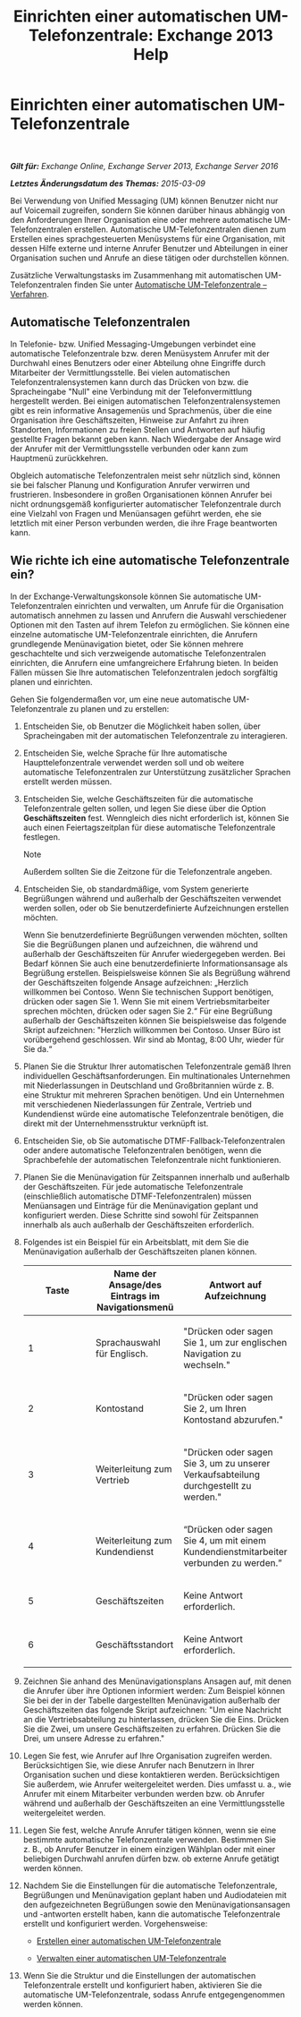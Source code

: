 ﻿---
title: 'Einrichten einer automatischen UM-Telefonzentrale: Exchange 2013 Help'
TOCTitle: Einrichten einer automatischen UM-Telefonzentrale
ms:assetid: 0a3492f8-8aba-4904-96fd-6e023175012a
ms:mtpsurl: https://technet.microsoft.com/de-de/library/JJ673508(v=EXCHG.150)
ms:contentKeyID: 50475042
ms.date: 04/24/2018
mtps_version: v=EXCHG.150
ms.translationtype: HT
---

# Einrichten einer automatischen UM-Telefonzentrale

 

_**Gilt für:** Exchange Online, Exchange Server 2013, Exchange Server 2016_

_**Letztes Änderungsdatum des Themas:** 2015-03-09_

Bei Verwendung von Unified Messaging (UM) können Benutzer nicht nur auf Voicemail zugreifen, sondern Sie können darüber hinaus abhängig von den Anforderungen Ihrer Organisation eine oder mehrere automatische UM-Telefonzentralen erstellen. Automatische UM-Telefonzentralen dienen zum Erstellen eines sprachgesteuerten Menüsystems für eine Organisation, mit dessen Hilfe externe und interne Anrufer Benutzer und Abteilungen in einer Organisation suchen und Anrufe an diese tätigen oder durchstellen können.

Zusätzliche Verwaltungstasks im Zusammenhang mit automatischen UM-Telefonzentralen finden Sie unter [Automatische UM-Telefonzentrale – Verfahren](um-auto-attendant-procedures-exchange-2013-help.md).

## Automatische Telefonzentralen

In Telefonie- bzw. Unified Messaging-Umgebungen verbindet eine automatische Telefonzentrale bzw. deren Menüsystem Anrufer mit der Durchwahl eines Benutzers oder einer Abteilung ohne Eingriffe durch Mitarbeiter der Vermittlungsstelle. Bei vielen automatischen Telefonzentralensystemen kann durch das Drücken von bzw. die Spracheingabe "Null" eine Verbindung mit der Telefonvermittlung hergestellt werden. Bei einigen automatischen Telefonzentralensystemen gibt es rein informative Ansagemenüs und Sprachmenüs, über die eine Organisation ihre Geschäftszeiten, Hinweise zur Anfahrt zu ihren Standorten, Informationen zu freien Stellen und Antworten auf häufig gestellte Fragen bekannt geben kann. Nach Wiedergabe der Ansage wird der Anrufer mit der Vermittlungsstelle verbunden oder kann zum Hauptmenü zurückkehren.

Obgleich automatische Telefonzentralen meist sehr nützlich sind, können sie bei falscher Planung und Konfiguration Anrufer verwirren und frustrieren. Insbesondere in großen Organisationen können Anrufer bei nicht ordnungsgemäß konfigurierter automatischer Telefonzentrale durch eine Vielzahl von Fragen und Menüansagen geführt werden, ehe sie letztlich mit einer Person verbunden werden, die ihre Frage beantworten kann.

## Wie richte ich eine automatische Telefonzentrale ein?

In der Exchange-Verwaltungskonsole können Sie automatische UM-Telefonzentralen einrichten und verwalten, um Anrufe für die Organisation automatisch annehmen zu lassen und Anrufern die Auswahl verschiedener Optionen mit den Tasten auf ihrem Telefon zu ermöglichen. Sie können eine einzelne automatische UM-Telefonzentrale einrichten, die Anrufern grundlegende Menünavigation bietet, oder Sie können mehrere geschachtelte und sich verzweigende automatische Telefonzentralen einrichten, die Anrufern eine umfangreichere Erfahrung bieten. In beiden Fällen müssen Sie Ihre automatischen Telefonzentralen jedoch sorgfältig planen und einrichten.

Gehen Sie folgendermaßen vor, um eine neue automatische UM-Telefonzentrale zu planen und zu erstellen:

1.  Entscheiden Sie, ob Benutzer die Möglichkeit haben sollen, über Spracheingaben mit der automatischen Telefonzentrale zu interagieren.

2.  Entscheiden Sie, welche Sprache für Ihre automatische Haupttelefonzentrale verwendet werden soll und ob weitere automatische Telefonzentralen zur Unterstützung zusätzlicher Sprachen erstellt werden müssen.

3.  Entscheiden Sie, welche Geschäftszeiten für die automatische Telefonzentrale gelten sollen, und legen Sie diese über die Option **Geschäftszeiten** fest. Wenngleich dies nicht erforderlich ist, können Sie auch einen Feiertagszeitplan für diese automatische Telefonzentrale festlegen.
    

    > [!NOTE]
    > Außerdem sollten Sie die Zeitzone für die Telefonzentrale angeben.



4.  Entscheiden Sie, ob standardmäßige, vom System generierte Begrüßungen während und außerhalb der Geschäftszeiten verwendet werden sollen, oder ob Sie benutzerdefinierte Aufzeichnungen erstellen möchten.
    
    Wenn Sie benutzerdefinierte Begrüßungen verwenden möchten, sollten Sie die Begrüßungen planen und aufzeichnen, die während und außerhalb der Geschäftszeiten für Anrufer wiedergegeben werden. Bei Bedarf können Sie auch eine benutzerdefinierte Informationsansage als Begrüßung erstellen. Beispielsweise können Sie als Begrüßung während der Geschäftszeiten folgende Ansage aufzeichnen: „Herzlich willkommen bei Contoso. Wenn Sie technischen Support benötigen, drücken oder sagen Sie 1. Wenn Sie mit einem Vertriebsmitarbeiter sprechen möchten, drücken oder sagen Sie 2.“ Für eine Begrüßung außerhalb der Geschäftszeiten können Sie beispielsweise das folgende Skript aufzeichnen: "Herzlich willkommen bei Contoso. Unser Büro ist vorübergehend geschlossen. Wir sind ab Montag, 8:00 Uhr, wieder für Sie da.“

5.  Planen Sie die Struktur Ihrer automatischen Telefonzentrale gemäß Ihren individuellen Geschäftsanforderungen. Ein multinationales Unternehmen mit Niederlassungen in Deutschland und Großbritannien würde z. B. eine Struktur mit mehreren Sprachen benötigen. Und ein Unternehmen mit verschiedenen Niederlassungen für Zentrale, Vertrieb und Kundendienst würde eine automatische Telefonzentrale benötigen, die direkt mit der Unternehmensstruktur verknüpft ist.

6.  Entscheiden Sie, ob Sie automatische DTMF-Fallback-Telefonzentralen oder andere automatische Telefonzentralen benötigen, wenn die Sprachbefehle der automatischen Telefonzentrale nicht funktionieren.

7.  Planen Sie die Menünavigation für Zeitspannen innerhalb und außerhalb der Geschäftszeiten. Für jede automatische Telefonzentrale (einschließlich automatische DTMF-Telefonzentralen) müssen Menüansagen und Einträge für die Menünavigation geplant und konfiguriert werden. Diese Schritte sind sowohl für Zeitspannen innerhalb als auch außerhalb der Geschäftszeiten erforderlich.

8.  Folgendes ist ein Beispiel für ein Arbeitsblatt, mit dem Sie die Menünavigation außerhalb der Geschäftszeiten planen können.
    
    
    <table>
    <colgroup>
    <col style="width: 33%" />
    <col style="width: 33%" />
    <col style="width: 33%" />
    </colgroup>
    <thead>
    <tr class="header">
    <th><strong>Taste</strong></th>
    <th><strong>Name der Ansage/des Eintrags im Navigationsmenü</strong></th>
    <th><strong>Antwort auf Aufzeichnung</strong></th>
    </tr>
    </thead>
    <tbody>
    <tr class="odd">
    <td><p>1</p></td>
    <td><p>Sprachauswahl für Englisch.</p></td>
    <td><p>&quot;Drücken oder sagen Sie 1, um zur englischen Navigation zu wechseln.&quot;</p></td>
    </tr>
    <tr class="even">
    <td><p>2</p></td>
    <td><p>Kontostand</p></td>
    <td><p>&quot;Drücken oder sagen Sie 2, um Ihren Kontostand abzurufen.&quot;</p></td>
    </tr>
    <tr class="odd">
    <td><p>3</p></td>
    <td><p>Weiterleitung zum Vertrieb</p></td>
    <td><p>&quot;Drücken oder sagen Sie 3, um zu unserer Verkaufsabteilung durchgestellt zu werden.&quot;</p></td>
    </tr>
    <tr class="even">
    <td><p>4</p></td>
    <td><p>Weiterleitung zum Kundendienst</p></td>
    <td><p>“Drücken oder sagen Sie 4, um mit einem Kundendienstmitarbeiter verbunden zu werden.”</p></td>
    </tr>
    <tr class="odd">
    <td><p>5</p></td>
    <td><p>Geschäftszeiten</p></td>
    <td><p>Keine Antwort erforderlich.</p></td>
    </tr>
    <tr class="even">
    <td><p>6</p></td>
    <td><p>Geschäftsstandort</p></td>
    <td><p>Keine Antwort erforderlich.</p></td>
    </tr>
    </tbody>
    </table>


9.  Zeichnen Sie anhand des Menünavigationsplans Ansagen auf, mit denen die Anrufer über ihre Optionen informiert werden: Zum Beispiel können Sie bei der in der Tabelle dargestellten Menünavigation außerhalb der Geschäftszeiten das folgende Skript aufzeichnen: "Um eine Nachricht an die Vertriebsabteilung zu hinterlassen, drücken Sie die Eins. Drücken Sie die Zwei, um unsere Geschäftszeiten zu erfahren. Drücken Sie die Drei, um unsere Adresse zu erfahren."

10. Legen Sie fest, wie Anrufer auf Ihre Organisation zugreifen werden. Berücksichtigen Sie, wie diese Anrufer nach Benutzern in Ihrer Organisation suchen und diese kontaktieren werden. Berücksichtigen Sie außerdem, wie Anrufer weitergeleitet werden. Dies umfasst u. a., wie Anrufer mit einem Mitarbeiter verbunden werden bzw. ob Anrufer während und außerhalb der Geschäftszeiten an eine Vermittlungsstelle weitergeleitet werden.

11. Legen Sie fest, welche Anrufe Anrufer tätigen können, wenn sie eine bestimmte automatische Telefonzentrale verwenden. Bestimmen Sie z. B., ob Anrufer Benutzer in einem einzigen Wählplan oder mit einer beliebigen Durchwahl anrufen dürfen bzw. ob externe Anrufe getätigt werden können.

12. Nachdem Sie die Einstellungen für die automatische Telefonzentrale, Begrüßungen und Menünavigation geplant haben und Audiodateien mit den aufgezeichneten Begrüßungen sowie den Menünavigationsansagen und -antworten erstellt haben, kann die automatische Telefonzentrale erstellt und konfiguriert werden. Vorgehensweise:
    
      - [Erstellen einer automatischen UM-Telefonzentrale](create-a-um-auto-attendant-exchange-2013-help.md)
    
      - [Verwalten einer automatischen UM-Telefonzentrale](manage-a-um-auto-attendant-exchange-2013-help.md)

13. Wenn Sie die Struktur und die Einstellungen der automatischen Telefonzentrale erstellt und konfiguriert haben, aktivieren Sie die automatische UM-Telefonzentrale, sodass Anrufe entgegengenommen werden können.

